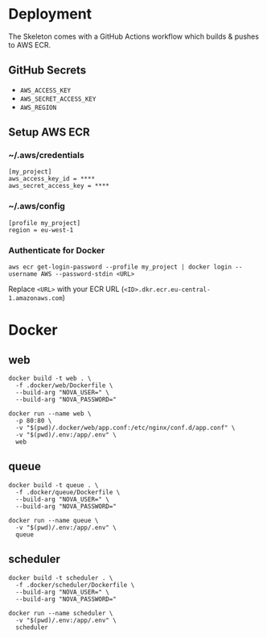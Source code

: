 # Deployment

The Skeleton comes with a GitHub Actions workflow which builds & pushes to AWS ECR.

## GitHub Secrets

- `AWS_ACCESS_KEY`
- `AWS_SECRET_ACCESS_KEY`
- `AWS_REGION`

## Setup AWS ECR

### ~/.aws/credentials

```
[my_project]
aws_access_key_id = ****
aws_secret_access_key = ****
```

### ~/.aws/config

```
[profile my_project]
region = eu-west-1
```

### Authenticate for Docker

```
aws ecr get-login-password --profile my_project | docker login --username AWS --password-stdin <URL>
```

Replace `<URL>` with your ECR URL (`<ID>.dkr.ecr.eu-central-1.amazonaws.com`)

# Docker

## web

```shell
docker build -t web . \
  -f .docker/web/Dockerfile \
  --build-arg "NOVA_USER=" \
  --build-arg "NOVA_PASSWORD="
```

```shell
docker run --name web \
  -p 80:80 \
  -v "$(pwd)/.docker/web/app.conf:/etc/nginx/conf.d/app.conf" \
  -v "$(pwd)/.env:/app/.env" \
  web
```

## queue

```shell
docker build -t queue . \
  -f .docker/queue/Dockerfile \
  --build-arg "NOVA_USER=" \
  --build-arg "NOVA_PASSWORD="
```

```shell
docker run --name queue \
  -v "$(pwd)/.env:/app/.env" \
  queue
```

## scheduler

```shell
docker build -t scheduler . \
  -f .docker/scheduler/Dockerfile \
  --build-arg "NOVA_USER=" \
  --build-arg "NOVA_PASSWORD="
```

```shell
docker run --name scheduler \
  -v "$(pwd)/.env:/app/.env" \
  scheduler
```
